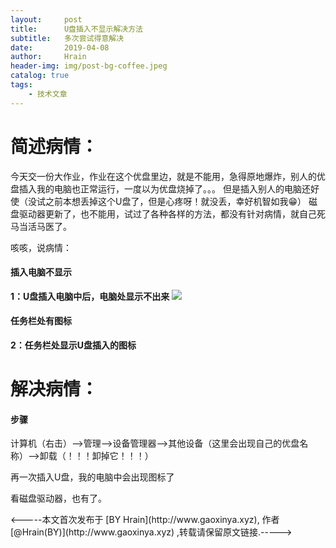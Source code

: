 ```yaml
---
layout:     post
title:      U盘插入不显示解决方法
subtitle:   多次尝试得意解决
date:       2019-04-08
author:     Hrain
header-img: img/post-bg-coffee.jpeg
catalog: true
tags:
    - 技术文章
---
```


# 简述病情：

今天交一份大作业，作业在这个优盘里边，就是不能用，急得原地爆炸，别人的优盘插入我的电脑也正常运行，一度以为优盘烧掉了。。。
但是插入别人的电脑还好使（没试之前本想丢掉这个U盘了，但是心疼呀！就没丢，幸好机智如我😁）
磁盘驱动器更新了，也不能用，试过了各种各样的方法，都没有针对病情，就自己死马当活马医了。


咳咳，说病情：

#### 插入电脑不显示

**1：U盘插入电脑中后，电脑处显示不出来**
![](http://img-blog.csdnimg.cn/20190401192406232.PNG)

#### 任务栏处有图标

 **2：任务栏处显示U盘插入的图标**
[](http://img-blog.csdnimg.cn/20190401193253412.PNG)

# 解决病情：

#### 步骤

计算机（右击）-->管理-->设备管理器-->其他设备（这里会出现自己的优盘名称）-->卸载（！！！卸掉它！！！）

[](http://img-blog.csdnimg.cn/20190401193623988.PNG)

再一次插入U盘，我的电脑中会出现图标了
[](http://img-blog.csdnimg.cn/20190401193811255.PNG)

看磁盘驱动器，也有了。
[](http://img-blog.csdnimg.cn/20190401193854499.PNG)


<p><-----本文首次发布于 [BY Hrain](http://www.gaoxinya.xyz), 作者 [@Hrain(BY)](http://www.gaoxinya.xyz) ,转载请保留原文链接.-----></p>